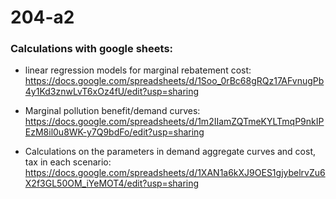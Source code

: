 # 204-a2

### Calculations with google sheets:

- linear regression models for marginal rebatement cost: https://docs.google.com/spreadsheets/d/1Soo_0rBc68gRQz17AFvnugPb4y1Kd3znwLvT6xOz4fU/edit?usp=sharing

- Marginal pollution benefit/demand curves: https://docs.google.com/spreadsheets/d/1m2IIamZQTmeKYLTmqP9nkIPEzM8il0u8WK-y7Q9bdFo/edit?usp=sharing

- Calculations on the parameters in demand aggregate curves and cost, tax in each scenario: https://docs.google.com/spreadsheets/d/1XAN1a6kXJ9OES1gjybelrvZu6X2f3GL50OM_iYeMOT4/edit?usp=sharing
